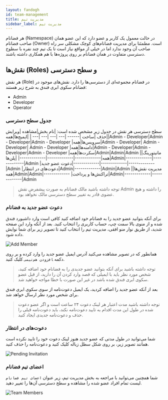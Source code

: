 ```yaml
---
layout: fandogh
id: team-management
title: مدیریت تیم
sidebar_label: مدیریت تیم
---
```

هر فضانام (‌Namespace) در حالت معمول یک کاربر و عضو دارد که این عضو همان صاحب فضانام (Owner) است. مطمئنا برای مدیریت فضانام‌های کوچک مشکلی سر راه صاحب آن وجود ندارد اما در خیلی از مواقع نیاز است تا یک تیم چند نفره با سطوح دسترسی متفاوت در همان فضانام بر روی پروژه‌ها با هم همکاری داشته باشند.


## نقش‌ها (Roles) و سطح دسترسی
هر نقش (Role) در فضانام مجموعه‌ای از دسترسی‌ها را دارد. نقش‌‌های موجود در فضانام سکوی ابری فندق به شرح زیر هستند:

* Admin
* Developer
* Operator

### جدول سطح دسترسی
سطح دسترسی هر نقش در جدول زیر مشخص شده است:
|نام بخش|مشاهده |ویرایش |حذف |ساخت 
|------	|--- |--- |--- |--- |
|ایمیج‌ها|همه|Admin - Developer|Admin - Developer|Admin - Developer
|سرویس‌ها|همه|Admin - Developer| Admin - Developer| Admin - Developer
|دامنه‌ها|همه|Admin - Developer|Admin - Developer|Admin - Developer
|سکرت‌ها|همه|Admin|Admin|Admin
|مانیتورینگ|همه|-------------|-------------|-------------|
|پلن‌ها|Admin|-------------|-------------|Admin
|دعوت عضو جدید|-------------|-------------|-------------|Admin
|دعوت‌های در انتظار|Admin|-------------|Admin|Admin
|مدیریت نقش‌ها|همه|Admin|Admin|-------------
|تراکنش‌ها و پرداخت|Admin|-------------|-------------|Admin


>توجه داشته باشید مالک فضانام به صورت پیشفرض نقش Admin را داشته و هیچ عضوی قادر به تغییر سطح دسترسی مالک نخواهد بود.

### دعوت عضو جدید به فضانام
برای آنکه بتوانید عضو جدید را به فضانام خود اضافه کنید کافی است وارد داشبورد فندق شده و از منوی بالا سمت چپ، حساب کاربری را انتخاب کنید.
بعد از آنکه وارد این صفحه شدید، از طریق نوار منو افقی، مدیریت تیم را انتخاب کنید تا تصویر زیر برای شما نوایش داده شود.

![Add Member](/img/docs/add-member.png "Add Member")

همانطور که در تصویر مشاهده می‌کنید آدرس ایمیل عضو جدید را وارد کرده و بر روی دکمه ‍‍`افزودن هم‌تیمی` کلیک کنید.

>توجه داشته باشید برای آنکه بتوانید عضو جدیدی را به فضانام خود اضافه کنید، شخص مورد نظر باید با ایمیلی که قصد وارد کردن آن را دارید، از قبل عضو سکوی ابری فندق شده باشد در غیر این صورت با خطا مواجه خواهید شد.

بعد از آنکه عضو جدید را اضافه کردید، یک ایمیل دعوت‌نامه از سوی سکوی ابری فندق برای شخص مورد نظر ارسال خواهد شد.

>توجه داشته باشید مدت اعتبار هر لینک دعوت ۲۴ ساعت است و اگر عضو دعوت شده در طول این مدت اقدام به تایید دعوت‌نامه نکند، باید دعوت‌نامه قبلی را حذف و دعوت‌نامه جدیدی ایجاد کنید.

### دعوت‌های در انتظار
شما می‌توانید در طول مدتی که عضو جدید هنوز لینک دعوت خود را تایید نکرده است همانند تصویر زیر، بر روی شکل سطل زباله کلیک کنید و دعوت‌نامه را حذف کنید.

![Pending Invitation](/img/docs/pending-invitation.png "Pending Invitation")


### اعضای تیم فضانام
شما همچنین می‌توانید با مراجعه به بخش مدیریت تیم، زیر عنوان `اعضای تیم‌ فضانام` لیست تمام افراد عضو شده را مشاهده و سطح دسترسی آن‌ها را تغییر دهید.

![Team Members](/img/docs/team-members.png "Team Members")

